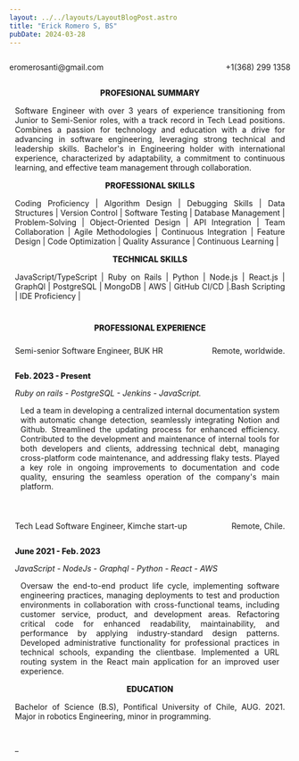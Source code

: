 ```yaml
---
layout: ../../layouts/LayoutBlogPost.astro
title: "Erick Romero S, BS"
pubDate: 2024-03-28
---
```

<div style="display: flex; justify-content: space-between;">
    <p>eromerosanti@gmail.com</p>
    <p>+1(368) 299 1358</p>
</div>

<p style="text-align: center; margin: 15px 0; font-weight:800" > PROFESIONAL SUMMARY <p/>

<div style="text-align: justify; margin: 10px">

<p>Software Engineer with over 3 years of experience transitioning from Junior to Semi-Senior roles, with a track record in Tech Lead positions. Combines a passion for technology and education with a drive for advancing in software engineering, leveraging strong technical and leadership skills. Bachelor's in Engineering holder with international experience, characterized by adaptability, a commitment to continuous learning, and effective team management through collaboration.<p>

<p style="text-align: center; margin: 15px 0; font-weight:800;"> PROFESSIONAL SKILLS </p>
<p>
    Coding Proficiency | Algorithm Design | Debugging Skills | Data Structures | Version Control | Software Testing | Database Management | Problem-Solving | Object-Oriented Design | API Integration | Team Collaboration | Agile Methodologies | Continuous Integration | Feature Design | Code Optimization | Quality Assurance | Continuous Learning |
</p>
<p style="text-align: center; margin: 15px 0; font-weight:800"> TECHNICAL SKILLS </p>
<p>
JavaScript/TypeScript | Ruby on Rails | Python | Node.js | React.js | GraphQl | PostgreSQL | MongoDB | AWS | GitHub CI/CD |.Bash Scripting | IDE Proficiency | 
</p>
<p style="text-align: center; margin: 40px 0 10px; font-weight:800"> PROFESSIONAL EXPERIENCE </p>

<div style="display:flex; justify-content: space-between;">
    <p>Semi-senior Software Engineer, BUK HR </p>
    <p> Remote, worldwide.</p>
</div>
<p style="font-weight:800">Feb. 2023 - Present</p>

_Ruby on rails - PostgreSQL - Jenkins - JavaScript._

<p style="margin:10px">Led a team in developing a centralized internal documentation system with automatic change detection, seamlessly integrating Notion and Github. Streamlined the updating process for enhanced efficiency.
Contributed to the development and maintenance of internal tools for both developers and clients, addressing technical debt, managing cross-platform code maintenance, and addressing flaky tests. Played a key role in ongoing improvements to documentation and code quality, ensuring the seamless operation of the company's main platform.</p>

<div style="display:flex; justify-content: space-between; margin-top: 40px">
    <p> Tech Lead Software Engineer, Kimche start-up </p>
    <p> Remote, Chile.</p>
</div>
<p style="font-weight:800">June 2021 - Feb. 2023 </p>

_JavaScript - NodeJs - Graphql - Python - React - AWS_

<p style="margin:10px">Oversaw the end-to-end product life cycle, implementing software engineering practices, managing deployments to test and production environments in collaboration with cross-functional teams, including customer service, product, and development areas.
Refactoring critical code for enhanced readability, maintainability, and performance by applying industry-standard design patterns. Developed administrative functionality for professional practices in technical schools, expanding the clientbase. Implemented a URL routing system in the React main application for an improved user experience.</p>

<p style="text-align: center; margin: 15px 0; font-weight:800"> EDUCATION </p>

<p style="margin-bottom: 40px">Bachelor of Science (B.S), Pontifical University of Chile, AUG. 2021.
Major in robotics Engineering, minor in programming. </p>
<div>
_
</div>
